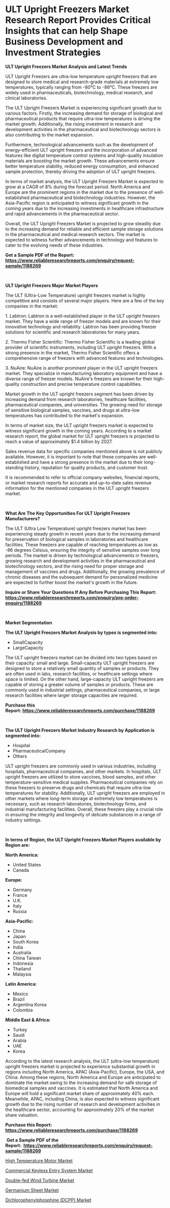 <p><h1>ULT Upright Freezers Market Research Report Provides Critical Insights that can help Shape Business Development and Investment Strategies</h1></p><p><strong>ULT Upright Freezers Market Analysis and Latest Trends</strong></p>
<p><p>ULT Upright Freezers are ultra-low temperature upright freezers that are designed to store medical and research-grade materials at extremely low temperatures, typically ranging from -80°C to -86°C. These freezers are widely used in pharmaceuticals, biotechnology, medical research, and clinical laboratories.</p><p>The ULT Upright Freezers Market is experiencing significant growth due to various factors. Firstly, the increasing demand for storage of biological and pharmaceutical products that require ultra-low temperatures is driving the market growth. Additionally, the rising investment in research and development activities in the pharmaceutical and biotechnology sectors is also contributing to the market expansion.</p><p>Furthermore, technological advancements such as the development of energy-efficient ULT upright freezers and the incorporation of advanced features like digital temperature control systems and high-quality insulation materials are boosting the market growth. These advancements ensure better temperature stability, reduced energy consumption, and enhanced sample protection, thereby driving the adoption of ULT upright freezers.</p><p>In terms of market analysis, the ULT Upright Freezers Market is expected to grow at a CAGR of 8% during the forecast period. North America and Europe are the prominent regions in the market due to the presence of well-established pharmaceutical and biotechnology industries. However, the Asia-Pacific region is anticipated to witness significant growth in the coming years due to the increasing investments in healthcare infrastructure and rapid advancements in the pharmaceutical sector.</p><p>Overall, the ULT Upright Freezers Market is projected to grow steadily due to the increasing demand for reliable and efficient sample storage solutions in the pharmaceutical and medical research sectors. The market is expected to witness further advancements in technology and features to cater to the evolving needs of these industries.</p></p>
<p><strong>Get a Sample PDF of the Report:&nbsp; <a href="https://www.reliableresearchreports.com/enquiry/request-sample/1188269">https://www.reliableresearchreports.com/enquiry/request-sample/1188269</a></strong></p>
<p>&nbsp;</p>
<p><strong>ULT Upright Freezers Major Market Players</strong></p>
<p><p>The ULT (Ultra-Low Temperature) upright freezers market is highly competitive and consists of several major players. Here are a few of the key companies in the market:</p><p>1. Labtron: Labtron is a well-established player in the ULT upright freezers market. They have a wide range of freezer models and are known for their innovative technology and reliability. Labtron has been providing freezer solutions for scientific and research laboratories for many years.</p><p>2. Thermo Fisher Scientific: Thermo Fisher Scientific is a leading global provider of scientific instruments, including ULT upright freezers. With a strong presence in the market, Thermo Fisher Scientific offers a comprehensive range of freezers with advanced features and technologies.</p><p>3. NuAire: NuAire is another prominent player in the ULT upright freezers market. They specialize in manufacturing laboratory equipment and have a diverse range of freezer models. NuAire's freezers are known for their high-quality construction and precise temperature control capabilities.</p><p>Market growth in the ULT upright freezers segment has been driven by increasing demand from research laboratories, healthcare facilities, pharmaceutical companies, and universities. The growing need for storage of sensitive biological samples, vaccines, and drugs at ultra-low temperatures has contributed to the market's expansion.</p><p>In terms of market size, the ULT upright freezers market is expected to witness significant growth in the coming years. According to a market research report, the global market for ULT upright freezers is projected to reach a value of approximately $1.4 billion by 2027.</p><p>Sales revenue data for specific companies mentioned above is not publicly available. However, it is important to note that these companies are well-established and have a strong presence in the market due to their long-standing history, reputation for quality products, and customer trust.</p><p>It is recommended to refer to official company websites, financial reports, or market research reports for accurate and up-to-date sales revenue information for the mentioned companies in the ULT upright freezers market.</p></p>
<p>&nbsp;</p>
<p><strong>What Are The Key Opportunities For ULT Upright Freezers Manufacturers?</strong></p>
<p><p>The ULT (Ultra Low Temperature) upright freezers market has been experiencing steady growth in recent years due to the increasing demand for preservation of biological samples in laboratories and healthcare facilities. These freezers are capable of reaching temperatures as low as -86 degrees Celsius, ensuring the integrity of sensitive samples over long periods. The market is driven by technological advancements in freezers, growing research and development activities in the pharmaceutical and biotechnology sectors, and the rising need for proper storage and management of vaccines and drugs. Additionally, the growing prevalence of chronic diseases and the subsequent demand for personalized medicine are expected to further boost the market's growth in the future.</p></p>
<p><strong>Inquire or Share Your Questions If Any Before Purchasing This Report: <a href="https://www.reliableresearchreports.com/enquiry/pre-order-enquiry/1188269">https://www.reliableresearchreports.com/enquiry/pre-order-enquiry/1188269</a></strong></p>
<p>&nbsp;</p>
<p><strong>Market Segmentation</strong></p>
<p><strong>The ULT Upright Freezers Market Analysis by types is segmented into:</strong></p>
<p><ul><li>SmallCapacity</li><li>LargeCapacity</li></ul></p>
<p><p>The ULT upright freezers market can be divided into two types based on their capacity: small and large. Small-capacity ULT upright freezers are designed to store a relatively small quantity of samples or products. They are often used in labs, research facilities, or healthcare settings where space is limited. On the other hand, large-capacity ULT upright freezers are capable of storing a greater volume of samples or products. These are commonly used in industrial settings, pharmaceutical companies, or large research facilities where larger storage capacities are required.</p></p>
<p><strong>Purchase this Report:&nbsp;<a href="https://www.reliableresearchreports.com/purchase/1188269">https://www.reliableresearchreports.com/purchase/1188269</a></strong></p>
<p>&nbsp;</p>
<p><strong>The ULT Upright Freezers Market Industry Research by Application is segmented into:</strong></p>
<p><ul><li>Hospital</li><li>PharmaceuticalCompany</li><li>Others</li></ul></p>
<p><p>ULT upright freezers are commonly used in various industries, including hospitals, pharmaceutical companies, and other markets. In hospitals, ULT upright freezers are utilized to store vaccines, blood samples, and other temperature-sensitive medical supplies. Pharmaceutical companies rely on these freezers to preserve drugs and chemicals that require ultra-low temperatures for stability. Additionally, ULT upright freezers are employed in other markets where long-term storage at extremely low temperatures is necessary, such as research laboratories, biotechnology firms, and industrial manufacturing facilities. Overall, these freezers play a crucial role in ensuring the integrity and longevity of delicate substances in a range of industry settings.</p></p>
<p>&nbsp;</p>
<p><strong>In terms of Region, the ULT Upright Freezers Market Players available by Region are:</strong></p>
<p>
    <p> <strong> North America: </strong>
        <ul>
            <li>United States</li>
            <li>Canada</li>
        </ul>
        </p> 
    <p> <strong> Europe: </strong>
        <ul>
            <li>Germany</li>
            <li>France</li>
            <li>U.K.</li>
            <li>Italy</li>
            <li>Russia</li>
        </ul>
        </p> 
    <p> <strong> Asia-Pacific: </strong>
        <ul>
            <li>China</li>
            <li>Japan</li>
            <li>South Korea</li>
            <li>India</li>
            <li>Australia</li>
            <li>China Taiwan</li>
            <li>Indonesia</li>
            <li>Thailand</li>
            <li>Malaysia</li>
        </ul>
        </p> 
    <p> <strong> Latin America: </strong>
        <ul>
            <li>Mexico</li>
            <li>Brazil</li>
            <li>Argentina Korea</li>
            <li>Colombia</li>
        </ul>
        </p> 
    <p> <strong> Middle East & Africa: </strong>
        <ul>
            <li>Turkey</li>
            <li>Saudi</li>
            <li>Arabia</li>
            <li>UAE</li>
            <li>Korea</li>
        </ul>
    </p>
    </p>
<p><p>According to the latest research analysis, the ULT (ultra-low temperature) upright freezers market is projected to experience substantial growth in regions including North America, APAC (Asia-Pacific), Europe, the USA, and China. Among these regions, North America and Europe are anticipated to dominate the market owing to the increasing demand for safe storage of biomedical samples and vaccines. It is estimated that North America and Europe will hold a significant market share of approximately 40% each. Meanwhile, APAC, including China, is also expected to witness significant growth due to the rising number of research and development activities in the healthcare sector, accounting for approximately 20% of the market share valuation.</p></p>
<p><strong>Purchase this Report: <a href="https://www.reliableresearchreports.com/purchase/1188269">https://www.reliableresearchreports.com/purchase/1188269</a></strong></p>
<p>&nbsp;<strong>Get a Sample PDF of the Report:&nbsp;&nbsp;<a href="https://www.reliableresearchreports.com/enquiry/request-sample/1188269">https://www.reliableresearchreports.com/enquiry/request-sample/1188269</a></strong></p>
<p><strong></strong></p>
<p><p><a href="https://github.com/lilstefpacute/Market-Research-Report-List-1/blob/main/high-temperature-motor-market.md">High Temperature Motor Market</a></p><p><a href="https://www.linkedin.com/pulse/commercial-keyless-entry-system-market-share-amp-new-trends-3md8e/">Commercial Keyless Entry System Market</a></p><p><a href="https://github.com/AKSHATREPORTPRIME/Market-Research-Report-List-1/blob/main/double-fed-wind-turbine-market.md">Double-fed Wind Turbine Market</a></p><p><a href="https://www.linkedin.com/pulse/germanium-sheet-market-size-share-global-analysis-report-2023-8zsbe/">Germanium Sheet Market</a></p><p><a href="https://medium.com/@caylawisoky8698/dichlorophenylphosphine-dcpp-market-outlook-industry-overview-and-forecast-2023-to-2030-6a4a9356cbb4">Dichlorophenylphosphine (DCPP) Market</a></p></p>
